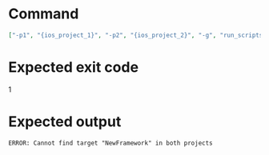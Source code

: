 # Command
```json
["-p1", "{ios_project_1}", "-p2", "{ios_project_2}", "-g", "run_scripts", "-t", "NewFramework", "-f", "markdown"]
```

# Expected exit code
1

# Expected output
```
ERROR: Cannot find target "NewFramework" in both projects

```
